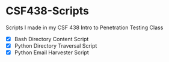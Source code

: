 # CSF438-Scripts
Scripts I made in my CSF 438 Intro to Penetration Testing Class
- [x] Bash Directory Content Script
- [x] Python Directory Traversal Script
- [x] Python Email Harvester Script
